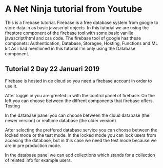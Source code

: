 # A Net Ninja tutorial from Youtube
This is a firebase tutorial. Firebase is a free database system from google to store data in as basic javascript objects. In this tutorial we are using the firestore component of the firebase tool with some basic vanille javascript/html and css code. 
The firebase tool of google has these componets:
Authentication, Database, Storagee, Hosting, Functions and ML kit
As i had mentioned in this tutorial i'm only using the Database component.

## Tutorial 2 Day 22 Januari 2019
Firebase is hosted in de cloud so you need a firebase account in order to use it. 

After loggin in you are greeted in with the control panel of firebase. On the left you can choose between the diffrent components that firebase offers. Testing

In the database panel you can choose between the cloud database (the newer version) or realtime database (the older version)

After selecting the preffered database service you can choose between the locked mode or the test mode. In the locked mode you can lock users from accesing the database, but in this case we need the test mode because we are in pre production mode. 

In the database panel we can add collections which stands for a collection of related info for example users. 